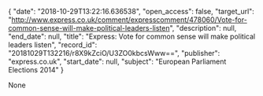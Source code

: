 {
  "date": "2018-10-29T13:22:16.636538", 
  "open_access": false, 
  "target_url": "http://www.express.co.uk/comment/expresscomment/478060/Vote-for-common-sense-will-make-political-leaders-listen", 
  "description": null, 
  "end_date": null, 
  "title": "Express: Vote for common sense will make political leaders listen", 
  "record_id": "20181029T132216/r8X9kZciO/U3ZO0kbcsWww==", 
  "publisher": "express.co.uk", 
  "start_date": null, 
  "subject": "European Parliament Elections 2014"
}

None